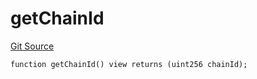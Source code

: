 # getChainId
[Git Source](https://github.com/llama-community/vertex-v1/blob/273c5d72ad31cc2754f7da37333566f14375808b/src/utils/Helpers.sol)


```solidity
function getChainId() view returns (uint256 chainId);
```

